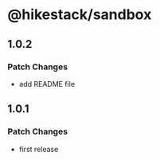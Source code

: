 # @hikestack/sandbox

## 1.0.2

### Patch Changes

- add README file

## 1.0.1

### Patch Changes

- first release
